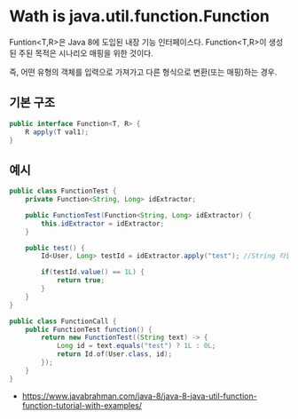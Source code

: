 # Wath is java.util.function.Function
Funtion<T,R>은 Java 8에 도입된 내장 기능 인터페이스다. Function<T,R>이 생성된 주된 목적은 시나리오 매핑을 위한 것이다.

즉, 어떤 유형의 객체를 입력으로 가져가고 다른 형식으로 변환(또는 매핑)하는 경우.

## 기본 구조
```java
public interface Function<T, R> {
    R apply(T val1);
}
```

## 예시
```java
public class FunctionTest {
    private Function<String, Long> idExtractor;

    public FunctionTest(Function<String, Long> idExtractor) {
        this.idExtractor = idExtractor;
    }

    public test() {
        Id<User, Long> testId = idExtractor.apply("test"); //String 타입의 매개변수를 넘겨 Long 타입의 결과를 반환한다.

        if(testId.value() == 1L) {
            return true;
        }
    }
}

public class FunctionCall {
    public FunctionTest function() {
        return new FunctionTest((String text) -> {
            Long id = text.equals("test") ? 1L : 0L;
            return Id.of(User.class, id);
        });
    }
}
```


- https://www.javabrahman.com/java-8/java-8-java-util-function-function-tutorial-with-examples/
